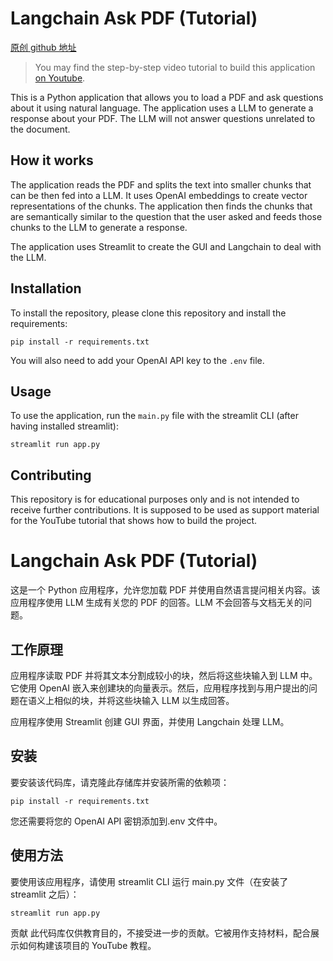 # Langchain Ask PDF (Tutorial)

[原创 github 地址](https://github.com/alejandro-ao/langchain-ask-pdf)

> You may find the step-by-step video tutorial to build this application [on Youtube](https://youtu.be/wUAUdEw5oxM).

This is a Python application that allows you to load a PDF and ask questions about it using natural language. The application uses a LLM to generate a response about your PDF. The LLM will not answer questions unrelated to the document.

## How it works

The application reads the PDF and splits the text into smaller chunks that can be then fed into a LLM. It uses OpenAI embeddings to create vector representations of the chunks. The application then finds the chunks that are semantically similar to the question that the user asked and feeds those chunks to the LLM to generate a response.

The application uses Streamlit to create the GUI and Langchain to deal with the LLM.

## Installation

To install the repository, please clone this repository and install the requirements:

```
pip install -r requirements.txt
```

You will also need to add your OpenAI API key to the `.env` file.

## Usage

To use the application, run the `main.py` file with the streamlit CLI (after having installed streamlit):

```
streamlit run app.py
```

## Contributing

This repository is for educational purposes only and is not intended to receive further contributions. It is supposed to be used as support material for the YouTube tutorial that shows how to build the project.

# Langchain Ask PDF (Tutorial)

这是一个 Python 应用程序，允许您加载 PDF 并使用自然语言提问相关内容。该应用程序使用 LLM 生成有关您的 PDF 的回答。LLM 不会回答与文档无关的问题。

## 工作原理

应用程序读取 PDF 并将其文本分割成较小的块，然后将这些块输入到 LLM 中。它使用 OpenAI 嵌入来创建块的向量表示。然后，应用程序找到与用户提出的问题在语义上相似的块，并将这些块输入 LLM 以生成回答。

应用程序使用 Streamlit 创建 GUI 界面，并使用 Langchain 处理 LLM。

## 安装

要安装该代码库，请克隆此存储库并安装所需的依赖项：

```shell
pip install -r requirements.txt
```

您还需要将您的 OpenAI API 密钥添加到.env 文件中。

## 使用方法

要使用该应用程序，请使用 streamlit CLI 运行 main.py 文件（在安装了 streamlit 之后）：

```shell
streamlit run app.py
```

贡献
此代码库仅供教育目的，不接受进一步的贡献。它被用作支持材料，配合展示如何构建该项目的 YouTube 教程。
